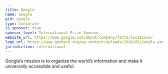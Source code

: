 ```yaml
---
title: Google
name: Google
gid: google
type: Corporate
is_sponsor: true
sponsor_level: International Prize Sponsor
website_url: https://www.google.com/about/company/facts/locations/
logo_url: https://www.govhack.org/wp-content/uploads/2016/05/Google.png
jurisdiction: international
---
```


Google’s mission is to organize the world’s information and make it universally accessible and useful.